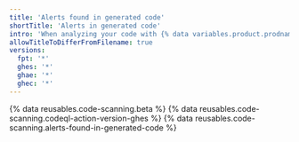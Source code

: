 ```yaml
---
title: 'Alerts found in generated code'
shortTitle: 'Alerts in generated code'
intro: 'When analyzing your code with {% data variables.product.prodname_code_scanning %}, you may wish to build only the code which you wish to analyze.'
allowTitleToDifferFromFilename: true
versions:
  fpt: '*'
  ghes: '*'
  ghae: '*'
  ghec: '*'
---
```


{% data reusables.code-scanning.beta %}
{% data reusables.code-scanning.codeql-action-version-ghes %}
{% data reusables.code-scanning.alerts-found-in-generated-code %}